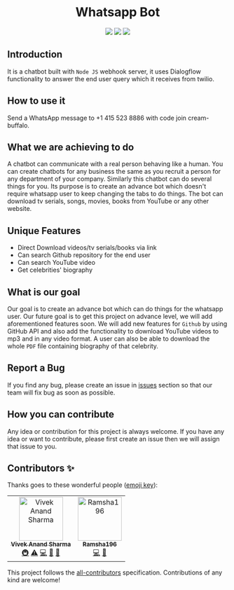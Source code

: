 <h1 align="center">Whatsapp Bot</h1>

<p align="center">
 <img src="https://img.shields.io/badge/License-MIT-blue.svg">
  <a href="#contributors"><img src="https://img.shields.io/badge/all_contributors-3-orange.svg?style=flat-square"></a>
  <a href="#issues"><img src="https://img.shields.io/badge/contributions-welcome-brightgreen.svg?style=flat"></a>
</p>

## Introduction

It is a chatbot built with `Node JS` webhook server, it uses Dialogflow functionality to answer the end user query which it receives from twilio.

## How to use it

Send a WhatsApp message to +1 415 523 8886 with code join cream-buffalo.

## What we are achieving to do

A chatbot can communicate with a real person behaving like a human. You can create chatbots for any business the same as you recruit a person for any department of your company. Similarly this chatbot can do several things for you. Its purpose is to create an advance bot which doesn't require whatsapp user to keep changing the tabs to do things. The bot can download tv serials, songs, movies, books from YouTube or any other website.

## Unique Features

- Direct Download videos/tv serials/books via link
- Can search Github repository for the end user
- Can search YouTube video
- Get celebrities' biography

## What is our goal

Our goal is to create an advance bot which can do things for the whatsapp user. Our future goal is to get this project on advance level, we will add aforementioned features soon. We will add new features for `Github` by using GitHub API and also add the functionality to download YouTube videos to mp3 and in any video format. A user can also be able to download the whole `PDF` file containing biography of that celebrity.

## Report a Bug

If you find any bug, please create an issue in [issues](https://github.com/Techistan/Whatsapp-Bot/issues) section so that our team will fix bug as soon as possible.

## How you can contribute

Any idea or contribution for this project is always welcome. If you have any idea or want to contribute, please first create an issue
then we will assign that issue to you.

## Contributors ✨

Thanks goes to these wonderful people ([emoji key](https://allcontributors.org/docs/en/emoji-key)):

<!-- ALL-CONTRIBUTORS-LIST:START - Do not remove or modify this section -->
<!-- prettier-ignore -->
<table>
  <tr>
    <td align="center"><a href="https://viveksharmaui.js.org"><img src="https://avatars1.githubusercontent.com/u/28563357?v=4" width="100px;" alt="Vivek Anand Sharma"/><br /><sub><b>Vivek Anand Sharma</b></sub></a><br /><a href="#infra-viveksharmaui" title="Infrastructure (Hosting, Build-Tools, etc)">🚇</a> <a href="https://github.com/viveksharmaui/Whatsapp-Bot/commits?author=viveksharmaui" title="Tests">⚠️</a> <a href="https://github.com/viveksharmaui/Whatsapp-Bot/commits?author=viveksharmaui" title="Code">💻</a> <a href="https://github.com/viveksharmaui/Whatsapp-Bot/commits?author=viveksharmaui" title="Documentation">📖</a> <a href="https://github.com/viveksharmaui/Whatsapp-Bot/issues?q=author%3Aviveksharmaui" title="Bug reports">🐛</a></td>
    <td align="center"><a href="https://github.com/Ramsha196"><img src="https://avatars0.githubusercontent.com/u/46401119?v=4" width="100px;" alt="Ramsha196"/><br /><sub><b>Ramsha196</b></sub></a><br /><a href="https://github.com/viveksharmaui/Whatsapp-Bot/commits?author=Ramsha196" title="Code">💻</a> <a href="https://github.com/viveksharmaui/Whatsapp-Bot/commits?author=Ramsha196" title="Documentation">📖</a></td>
  </tr>
</table>

<!-- ALL-CONTRIBUTORS-LIST:END -->

This project follows the [all-contributors](https://github.com/all-contributors/all-contributors) specification. Contributions of any kind are welcome!
